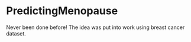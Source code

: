 # PredictingMenopause

Never been done before! The idea was put into work using breast cancer dataset.
